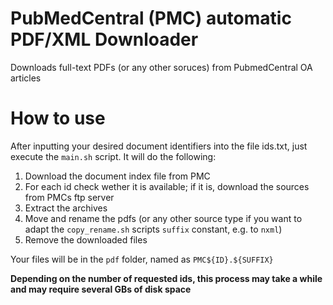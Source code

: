 # PubMedCentral (PMC) automatic PDF/XML Downloader
Downloads full-text PDFs (or any other soruces) from PubmedCentral OA articles

# How to use

After inputting your desired document identifiers into the file ids.txt, just execute the `main.sh` script. It will do the following:

1. Download the document index file from PMC
2. For each id check wether it is available; if it is, download the sources from PMCs ftp server
3. Extract the archives
4. Move and rename the pdfs (or any other source type if you want to adapt the `copy_rename.sh` scripts `suffix` constant, e.g. to `nxml`)
5. Remove the downloaded files

Your files will be in the `pdf` folder, named as `PMC${ID}.${SUFFIX}`

**Depending on the number of requested ids, this process may take a while and may require several GBs of disk space**
